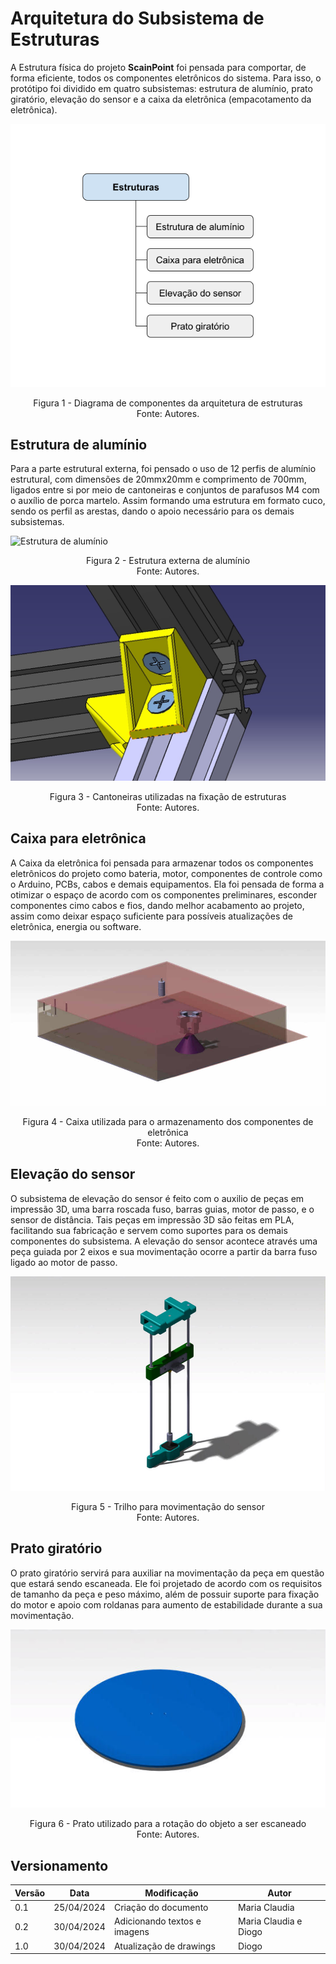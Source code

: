 # Arquitetura do Subsistema de Estruturas


A Estrutura física do projeto **ScainPoint** foi pensada para comportar, de forma eficiente, todos os componentes eletrônicos do sistema. Para isso, o protótipo foi dividido em quatro subsistemas: estrutura de alumínio, prato giratório, elevação do sensor e a caixa da eletrônica (empacotamento da eletrônica). 


![Diagrama de componentes da arquitetura de estruturas](imagens/Arquitetura_Estruturas_Diagrama.png)

<p style="text-align:center;">
Figura 1 - Diagrama de componentes da arquitetura de estruturas <br />
Fonte: Autores.
</p>


## Estrutura de alumínio

Para a parte estrutural externa, foi pensado o uso de 12 perfis de alumínio estrutural, com dimensões de 20mmx20mm e comprimento de 700mm, ligados entre si por meio de cantoneiras e conjuntos de parafusos M4 com o auxílio de porca martelo. Assim formando uma estrutura em formato cuco, sendo os perfil as arestas, dando o apoio necessário para os demais subsistemas. 


![Estrutura de alumínio](imagens/Arquitetura_Estruturas_estrutura_de_alumínio.jpg)

<p style="text-align:center;">
Figura 2 - Estrutura externa de alumínio <br />
Fonte: Autores.
</p>


![Cantoneiras](imagens/Arquitetura_Estruturas_cantoneira.jpeg)

<p style="text-align:center;">
Figura 3 - Cantoneiras utilizadas na fixação de estruturas <br />
Fonte: Autores.
</p>


## Caixa para eletrônica

A Caixa da eletrônica foi pensada para armazenar todos os componentes eletrônicos do projeto como bateria, motor, componentes de controle como o Arduino, PCBs, cabos e demais equipamentos. Ela foi pensada de forma a otimizar o espaço de acordo com os componentes preliminares, esconder componentes cimo cabos e fios, dando melhor acabamento ao projeto, assim como deixar espaço suficiente para possíveis atualizações de eletrônica, energia ou software.


![Caixa de eletrônica](imagens/Arquitetura_Estruturas_caixa_eletronica.jpg)

<p style="text-align:center;">
Figura 4 - Caixa utilizada para o armazenamento dos componentes de eletrônica <br />
Fonte: Autores.
</p>


## Elevação do sensor

O subsistema de elevação do sensor é feito com o auxilio de peças em impressão 3D, uma barra roscada fuso, barras guias, motor de passo, e o sensor de distância. Tais peças em impressão 3D são feitas em PLA, facilitando sua fabricação e servem como suportes para os demais componentes do subsistema. A elevação do sensor acontece através uma peça guiada por 2 eixos e sua movimentação ocorre a partir da barra fuso ligado ao motor de passo. 


![Trilho do sensor](imagens/Arquitetura_Estruturas_trilho_do_sensor.jpg)

<p style="text-align:center;">
Figura 5 - Trilho para movimentação do sensor <br />
Fonte: Autores.
</p>

## Prato giratório

O prato giratório servirá para auxiliar na movimentação da peça em questão que estará sendo escaneada. Ele foi projetado de acordo com os requisitos de tamanho da peça e peso máximo, além de possuir suporte para fixação do motor e apoio com roldanas para aumento de estabilidade durante a sua movimentação.

<center><img src="imagens/Arquitetura_Estruturas_prato.jpg"></center>
<!--![Prato](imagens/Arquitetura_Estruturas_prato.jpg)-->

<p style="text-align:center;">
Figura 6 - Prato utilizado para a rotação do objeto a ser escaneado <br />
Fonte: Autores.
</p>

## Versionamento
| Versão | Data | Modificação | Autor |
|--|--|--|--|
| 0.1 | 25/04/2024 | Criação do documento | Maria Claudia |
| 0.2 | 30/04/2024 | Adicionando textos e imagens | Maria Claudia e Diogo|
| 1.0 | 30/04/2024 | Atualização de drawings |Diogo|